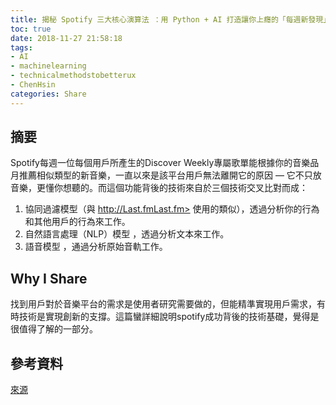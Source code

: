 ```yaml
---
title: 揭秘 Spotify 三大核心演算法 ：用 Python + AI 打造讓你上癮的「每週新發現」歌單！
toc: true
date: 2018-11-27 21:58:18
tags: 
- AI 
- machinelearning 
- technicalmethodstobetterux
- ChenHsin
categories: Share
---
```

## 摘要
Spotify每週一位每個用戶所產生的Discover Weekly專屬歌單能根據你的音樂品月推薦相似類型的新音樂，一直以來是該平台用戶無法離開它的原因 — 它不只放音樂，更懂你想聽的。而這個功能背後的技術來自於三個技術交叉比對而成：
1. 協同過濾模型（與 http://Last.fmLast.fm> 使用的類似），透過分析你的行為和其他用戶的行為來工作。
2. 自然語言處理（NLP）模型 ，透過分析文本來工作。
3. 語音模型 ，通過分析原始音軌工作。

## Why I Share
找到用戶對於音樂平台的需求是使用者研究需要做的，但能精準實現用戶需求，有時技術是實現創新的支撐。這篇蠻詳細說明spotify成功背後的技術基礎，覺得是很值得了解的一部分。


## 參考資料
[來源](https://buzzorange.com/techorange/2018/01/24/how-ai-find-spotify-weekly-discovery/
)